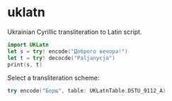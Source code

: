 uklatn
==
Ukrainian Cyrillic transliteration to Latin script.

```swift
import UKLatn
let s = try! encode("Доброго вечора!")
let t = try! decocde("Paljanycja")
print(s, t)
```

Select a transliteration scheme:
```swift
try encode("Борщ", table: UKLatnTable.DSTU_9112_A)
```

